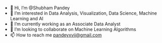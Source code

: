 - 👋 Hi, I’m @Shubham Pandey
- 👀 I’m interested in Data Analysis, Visualization, Data Science, Machine Learning and AI
- 🌱 I’m currently working as an Associate Data Analyst
- 💞️ I’m looking to collaborate on Machine Learning Algorithms
- 📫 How to reach me pandeyxvii@gmail.com

<!---
Delta9529/Delta9529 is a ✨ special ✨ repository because its `README.md` (this file) appears on your GitHub profile.
You can click the Preview link to take a look at your changes.
--->
